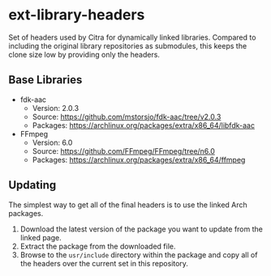 # ext-library-headers

Set of headers used by Citra for dynamically linked libraries. Compared to including the original library repositories as submodules, this keeps the clone size low by providing only the headers.

## Base Libraries

* fdk-aac
  * Version: 2.0.3
  * Source: https://github.com/mstorsjo/fdk-aac/tree/v2.0.3
  * Packages: https://archlinux.org/packages/extra/x86_64/libfdk-aac
* FFmpeg
  * Version: 6.0
  * Source: https://github.com/FFmpeg/FFmpeg/tree/n6.0
  * Packages: https://archlinux.org/packages/extra/x86_64/ffmpeg

## Updating

The simplest way to get all of the final headers is to use the linked Arch packages.

1. Download the latest version of the package you want to update from the linked page.
2. Extract the package from the downloaded file.
3. Browse to the ```usr/include``` directory within the package and copy all of the headers over the current set in this repository.

